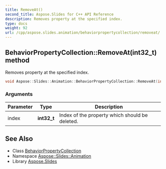 ```yaml
---
title: RemoveAt()
second_title: Aspose.Slides for C++ API Reference
description: Removes property at the specified index.
type: docs
weight: 92
url: /cpp/aspose.slides.animation/behaviorpropertycollection/removeat/
---
```

## BehaviorPropertyCollection::RemoveAt(int32_t) method


Removes property at the specified index.

```cpp
void Aspose::Slides::Animation::BehaviorPropertyCollection::RemoveAt(int32_t index) override
```


### Arguments

| Parameter | Type | Description |
| --- | --- | --- |
| index | **int32_t** | Index of the property which should be deleted. |

## See Also

* Class [BehaviorPropertyCollection](./)
* Namespace [Aspose::Slides::Animation](../)
* Library [Aspose.Slides](../../)